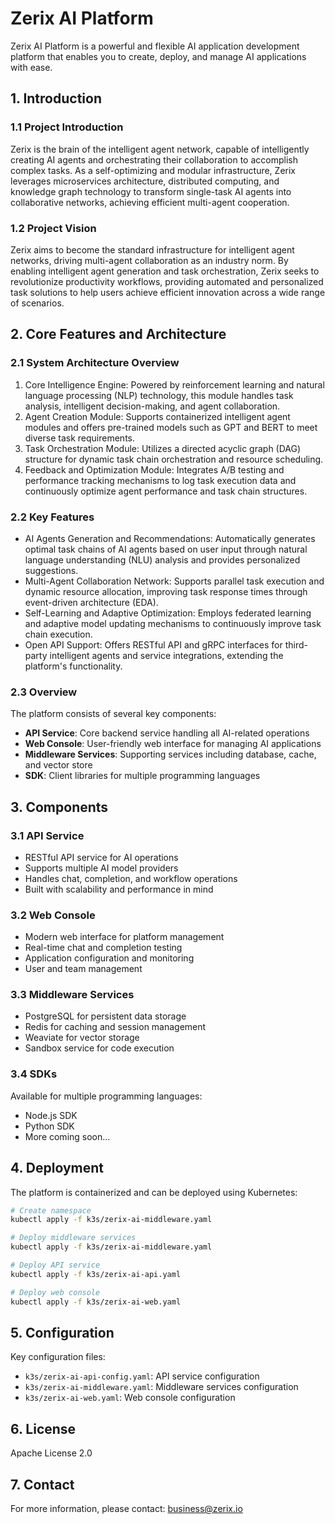 # Zerix AI Platform

Zerix AI Platform is a powerful and flexible AI application development platform that enables you to create, deploy, and manage AI applications with ease.

## 1. Introduction

### 1.1 Project Introduction
Zerix is the brain of the intelligent agent network, capable of intelligently creating AI agents and orchestrating their collaboration to accomplish complex tasks. As a self-optimizing and modular infrastructure, Zerix leverages microservices architecture, distributed computing, and knowledge graph technology to transform single-task AI agents into collaborative networks, achieving efficient multi-agent cooperation.

### 1.2 Project Vision
Zerix aims to become the standard infrastructure for intelligent agent networks, driving multi-agent collaboration as an industry norm. By enabling intelligent agent generation and task orchestration, Zerix seeks to revolutionize productivity workflows, providing automated and personalized task solutions to help users achieve efficient innovation across a wide range of scenarios.

## 2. Core Features and Architecture

### 2.1 System Architecture Overview
1. Core Intelligence Engine: Powered by reinforcement learning and natural language processing (NLP) technology, this module handles task analysis, intelligent decision-making, and agent collaboration.
2. Agent Creation Module: Supports containerized intelligent agent modules and offers pre-trained models such as GPT and BERT to meet diverse task requirements.
3. Task Orchestration Module: Utilizes a directed acyclic graph (DAG) structure for dynamic task chain orchestration and resource scheduling.
4. Feedback and Optimization Module: Integrates A/B testing and performance tracking mechanisms to log task execution data and continuously optimize agent performance and task chain structures.

### 2.2 Key Features
- AI Agents Generation and Recommendations: Automatically generates optimal task chains of AI agents based on user input through natural language understanding (NLU) analysis and provides personalized suggestions.
- Multi-Agent Collaboration Network: Supports parallel task execution and dynamic resource allocation, improving task response times through event-driven architecture (EDA).
- Self-Learning and Adaptive Optimization: Employs federated learning and adaptive model updating mechanisms to continuously improve task chain execution.
- Open API Support: Offers RESTful API and gRPC interfaces for third-party intelligent agents and service integrations, extending the platform's functionality.

### 2.3 Overview

The platform consists of several key components:

- **API Service**: Core backend service handling all AI-related operations
- **Web Console**: User-friendly web interface for managing AI applications
- **Middleware Services**: Supporting services including database, cache, and vector store
- **SDK**: Client libraries for multiple programming languages

## 3. Components

### 3.1 API Service
- RESTful API service for AI operations
- Supports multiple AI model providers
- Handles chat, completion, and workflow operations
- Built with scalability and performance in mind

### 3.2 Web Console
- Modern web interface for platform management
- Real-time chat and completion testing
- Application configuration and monitoring
- User and team management

### 3.3 Middleware Services
- PostgreSQL for persistent data storage
- Redis for caching and session management
- Weaviate for vector storage
- Sandbox service for code execution

### 3.4 SDKs
Available for multiple programming languages:
- Node.js SDK
- Python SDK
- More coming soon...

## 4. Deployment

The platform is containerized and can be deployed using Kubernetes:

```bash
# Create namespace
kubectl apply -f k3s/zerix-ai-middleware.yaml

# Deploy middleware services
kubectl apply -f k3s/zerix-ai-middleware.yaml

# Deploy API service
kubectl apply -f k3s/zerix-ai-api.yaml

# Deploy web console
kubectl apply -f k3s/zerix-ai-web.yaml
```

## 5. Configuration

Key configuration files:
- `k3s/zerix-ai-api-config.yaml`: API service configuration
- `k3s/zerix-ai-middleware.yaml`: Middleware services configuration
- `k3s/zerix-ai-web.yaml`: Web console configuration

## 6. License

Apache License 2.0

## 7. Contact

For more information, please contact: business@zerix.io

